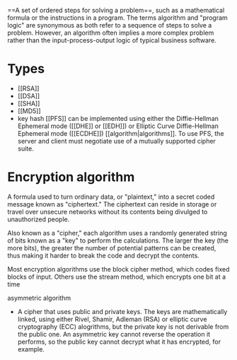 ==A set of ordered steps for solving a problem==, such as a mathematical formula or the instructions in a program. The terms algorithm and "program logic" are synonymous as both refer to a sequence of steps to solve a problem. However, an algorithm often implies a more complex problem rather than the input-process-output logic of typical business software.

 # Types 
 - [[RSA]]
 - [[DSA]]
 - [[SHA]]
 - [[MD5]]
 - key hash
[[PFS]] can be implemented using either the Diffie-Hellman Ephemeral mode ([[DHE]] or [[EDH]]) or Elliptic Curve Diffie-Hellman Ephemeral mode ([[ECDHE]]) [[algorithm|algorithms]]. To use PFS, the server and client must negotiate use of a mutually supported cipher suite.

# Encryption algorithm
A formula used to turn ordinary data, or "plaintext," into a secret coded message known as "ciphertext." The ciphertext can reside in storage or travel over unsecure networks without its contents being divulged to unauthorized people.

Also known as a "cipher," each algorithm uses a randomly generated string of bits known as a "key" to perform the calculations. The larger the key (the more bits), the greater the number of potential patterns can be created, thus making it harder to break the code and decrypt the contents.

Most encryption algorithms use the block cipher method, which codes fixed blocks of input. Others use the stream method, which encrypts one bit at a time

asymmetric algorithm
- A cipher that uses public and private keys. The keys are mathematically linked, using either Rivel, Shamir, Adleman (RSA) or elliptic curve cryptography (ECC) alogrithms, but the private key is not derivable from the public one. An asymmetric key cannot reverse the operation it performs, so the public key cannot decrypt what it has encrypted, for example.